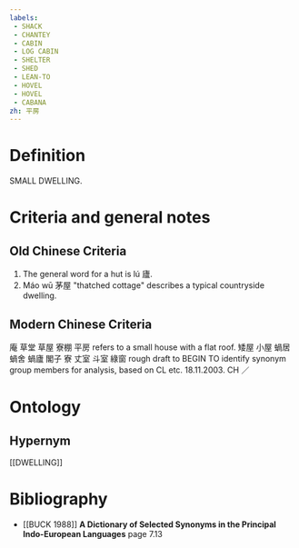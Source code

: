 ```yaml
---
labels: 
 - SHACK
 - CHANTEY
 - CABIN
 - LOG CABIN
 - SHELTER
 - SHED
 - LEAN-TO
 - HOVEL
 - HOVEL
 - CABANA
zh: 平房
---
```


# Definition
SMALL DWELLING.
# Criteria and general notes
## Old Chinese Criteria
1. The general word for a hut is lú 廬.
2. Máo wū 茅屋 "thatched cottage" describes a typical countryside dwelling.
## Modern Chinese Criteria
庵
草堂
草屋
寮棚
平房 refers to a small house with a flat roof.
矮屋
小屋
蝸居
蝸舍
蝸廬
閣子
寮
丈室
斗室
綠窗
rough draft to BEGIN TO identify synonym group members for analysis, based on CL etc. 18.11.2003. CH ／
# Ontology

## Hypernym
[[DWELLING]]
# Bibliography
- [[BUCK 1988]]
**A Dictionary of Selected Synonyms in the Principal Indo-European Languages** page 7.13
